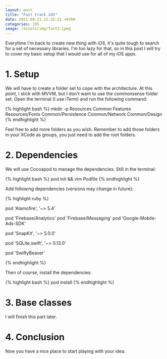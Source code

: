 ```yaml
---
layout: post
title: "Fast track iOS"
date: 2021-09-21 22:32:21 +0700
categories: iOS
image: /assets/img/fast3.jpeg
---
```


Everytime I'm back to create new thing with iOS, it's quite tough to search for a set of necessary libraries. I'm too lazy for that, so in this post I will try to cover my basic setup that I would use for all of my iOS apps.

<!--more-->

# 1. Setup

We will have to create a folder set to cope with the architecture. At this point, I stick with MVVM, but I don't want to use the commonsense folder set. Open the terminal (I use iTerm) and run the following command:

{% highlight bash %}
mkdir -p Resources Common Features Resources/Fonts Common/Persistence Common/Network Common/Design
{% endhighlight %}

Feel free to add more folders as you wish. Remember to add those folders in your XCode as groups, you just need to add the root folders.


# 2. Dependencies

We will use Cocoapod to manage the dependencies. Still in the terminal:

{% highlight bash %}
pod init && vim Podfile
{% endhighlight %}

Add following dependencies (versions may change in future):

{% highlight ruby %}

pod 'Alamofire', '~> 5.4'

pod 'Firebase/Analytics'
pod 'Firebase/Messaging'
pod 'Google-Mobile-Ads-SDK'

pod 'SnapKit', '~> 5.0.0'

pod 'SQLite.swift', '~> 0.13.0'

pod 'SwiftyBeaver'

{% endhighlight %}

Then of course, install the dependencies:

{% highlight bash %}
pod install
{% endhighlight %}

# 3. Base classes

I will finish this part later.

# 4. Conclusion

Now you have a nice place to start playing with your idea.